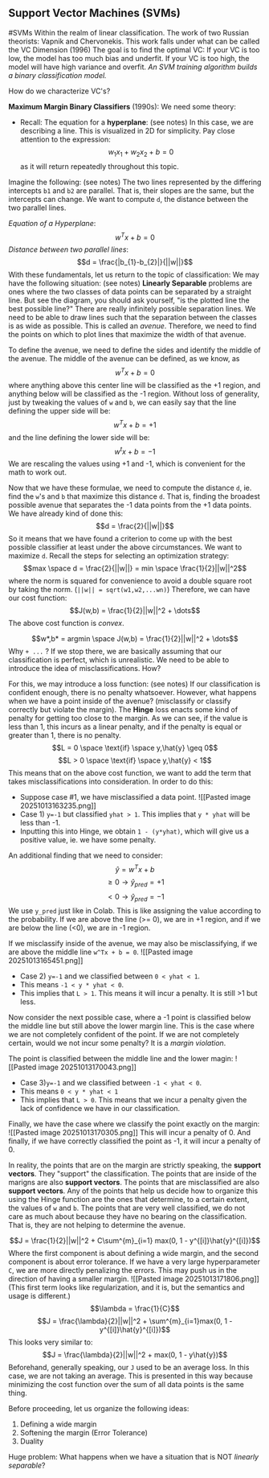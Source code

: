 ## Support Vector Machines (SVMs)
#SVMs
Within the realm of linear classification. 
	The work of two Russian theorists: Vapnik and Chervonekis. This work falls under what can be called the VC Dimension (1996)
The goal is to find the optimal VC:
	If your VC is too low, the model has too much bias and underfit. 
	If your VC is too high, the model will have high variance and overfit.
*An SVM training algorithm builds a binary classification model.*

How do we characterize VC's?

**Maximum Margin Binary Classifiers** (1990s):
We need some theory: 
- Recall: The equation for a **hyperplane**:
(see notes)
In this case, we are describing a line. This is visualized in 2D for simplicity. 
Pay close attention to the expression:
$$w_{1}x_{1} + w_{2}x_{2} + b = 0$$as it will return repeatedly throughout this topic. 

Imagine the following:
(see notes)
The two lines represented by the differing intercepts `b1` and `b2` are parallel. That is, their slopes are the same, but the intercepts can change. 
We want to compute `d`, the distance between the two parallel lines. 

*Equation of a Hyperplane*: $$w^Tx +b = 0$$
*Distance between two parallel lines*: $$d = \frac{|b_{1}-b_{2}|}{||w||}$$
With these fundamentals, let us return to the topic of classification:
We may have the following situation: 
(see notes)
**Linearly Separable** problems are ones where the two classes of data points can be separated by a straight line. 
But see the diagram, you should ask yourself, "is the plotted line the best possible line?"
There are really infinitely possible separation lines. 
We need to be able to draw lines such that the separation between the classes is as wide as possible. This is called an *avenue*. Therefore, we need to find the points on which to plot lines that maximize the width of that avenue. 

To define the avenue, we need to define the sides and identify the middle of the avenue. The middle of the avenue can be defined, as we know, as $$w^Tx + b = 0$$where anything above this center line will be classified as the +1 region, and anything below will be classified as the -1 region. 
Without loss of generality, just by tweaking the values of `w` and `b`, we can easily say that the line defining the upper side will be: $$w^Tx + b = +1$$and the line defining the lower side will be: $$w^tx + b = -1$$We are rescaling the values using +1 and -1, which is convenient for the math to work out. 

Now that we have these formulae, we need to compute the distance `d`, ie. find the `w`'s and `b` that maximize this distance `d`. That is, finding the broadest possible avenue that separates the -1 data points from the +1 data points. 
We have already kind of done this: $$d = \frac{2}{||w||}$$
So it means that we have found a criterion to come up with the best possible classifier at least under the above circumstances. We want to maximize `d`. 
Recall the steps for selecting an optimization strategy:
$$max \space d = \frac{2}{||w||} = min \space \frac{1}{2}||w||^2$$where the norm is squared for convenience to avoid a double square root by taking the norm. (`||w|| = sqrt(w1,w2,...wn)`)
Therefore, we can have our cost function: $$J(w,b) = \frac{1}{2}||w||^2 + \dots$$
The above cost function is *convex*. 

$$w*,b* = argmin \space J(w,b) = \frac{1}{2}||w||^2 + \dots$$
Why `+ ...` ?
If we stop there, we are basically assuming that our classification is perfect, which is unrealistic. We need to be able to introduce the idea of misclassifications. How?

For this, we may introduce a loss function: 
(see notes)
If our classification is confident enough, there is no penalty whatsoever. However, what happens when we have a point inside of the avenue? (misclassify or classify correctly but violate the margin).
The **Hinge** loss enacts some kind of penalty for getting too close to the margin. 
As we can see, if the value is less than 1, this incurs as a linear penalty, and if the penalty is equal or greater than 1, there is no penalty.
$$L = 0 \space \text{if} \space y,\hat{y} \geq 0$$$$L > 0 \space \text{if} \space y,\hat{y} < 1$$
This means that on the above cost function, we want to add the term that takes misclassifications into consideration. In order to do this: 
- Suppose case #1, we have misclassified a data point. ![[Pasted image 20251013163235.png]]
- Case 1) `y=-1` but classified `yhat > 1`. This implies that `y * yhat` will be less than -1. 
- Inputting this into Hinge, we obtain `1 - (y*yhat)`, which will give us a positive value, ie. we have some penalty.

An additional finding that we need to consider: $$\hat{y} = w^Tx + b$$$$\geq 0 \to \hat{y}_{pred} = +1$$$$< 0 \to \hat{y}_{pred} = -1$$We use `y_pred` just like in Colab. This is like assigning the value according to the probability. If we are above the line (>= 0), we are in +1 region, and if we are below the line (<0), we are in -1 region. 

If we misclassify inside of the avenue, we may also be misclassifying, if we are above the middle line `w^Tx + b = 0`. 
![[Pasted image 20251013165451.png]]
- Case 2) `y=-1` and we classified between `0 < yhat < 1`.
- This means `-1 < y * yhat < 0`. 
- This implies that `L > 1`. This means it will incur a penalty. It is still >1 but less. 

Now consider the next possible case, where a -1 point is classified below the middle line but still above the lower margin line. This is the case where we are not completely confident of the point. If we are not completely certain, would we not incur some penalty? It is a *margin violation*. 

The point is classified between the middle line and the lower magin:
![[Pasted image 20251013170043.png]]
- Case 3)`y=-1` and we classified between `-1 < yhat < 0`.
- This means `0 < y * yhat < 1`
- This implies that `L > 0`. This means that we incur a penalty given the lack of confidence we have in our classification. 

Finally, we have the case where we classify the point exactly on the margin:
![[Pasted image 20251013170305.png]]
This will incur a penalty of 0. 
And finally, if we have correctly classified the point as -1, it will incur a penalty of 0. 

In reality, the points that are on the margin are strictly speaking, the **support vectors**. They "support" the classification. The points that are inside of the marigns are also **support vectors**. The points that are misclassified are also **support vectors**. Any of the points that help us decide how to organize this using the Hinge function are the ones that determine, to a certain extent, the values of `w` and `b`. The points that are very well classified, we do not care as much about because they have no bearing on the classification. That is, they are not helping to determine the avenue. 

$$J = \frac{1}{2}||w||^2 + C\sum^{m}_{i=1} max(0, 1 - y^{[i]}\hat{y}^{[i]})$$
Where the first component is about defining a wide margin, and the second component is about error tolerance. If we have a very large hyperparameter `C`, we are more directly penalizing the errors. This may push us in the direction of having a smaller margin. 
![[Pasted image 20251013171806.png]]
(This first term looks like regularization, and it is, but the semantics and usage is different.)
$$\lambda = \frac{1}{C}$$$$J = \frac{\lambda}{2}||w||^2 + \sum^{m}_{i=1}max(0, 1 - y^{[i]}\hat{y}^{[i]})$$
This looks very similar to: $$J = \frac{\lambda}{2}||w||^2 + max(0, 1 - y\hat{y})$$
Beforehand, generally speaking, our `J` used to be an average loss. In this case, we are not taking an average. This is presented in this way because minimizing the cost function over the sum of all data points is the same thing. 

Before proceeding, let us organize the following ideas:
1) Defining a wide margin 
2) Softening the margin (Error Tolerance)
3) Duality 

Huge problem: What happens when we have a situation that is NOT *linearly separable*?



